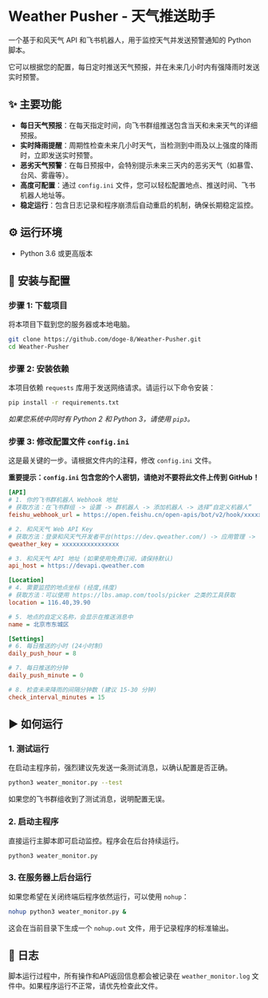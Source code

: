 # Weather Pusher - 天气推送助手

一个基于和风天气 API 和飞书机器人，用于监控天气并发送预警通知的 Python 脚本。

它可以根据您的配置，每日定时推送天气预报，并在未来几小时内有强降雨时发送实时预警。

## ✨ 主要功能

- **每日天气预报**：在每天指定时间，向飞书群组推送包含当天和未来天气的详细预报。
- **实时降雨提醒**：周期性检查未来几小时天气，当检测到中雨及以上强度的降雨时，立即发送实时预警。
- **恶劣天气预警**：在每日预报中，会特别提示未来三天内的恶劣天气（如暴雪、台风、雾霾等）。
- **高度可配置**：通过 `config.ini` 文件，您可以轻松配置地点、推送时间、飞书机器人地址等。
- **稳定运行**：包含日志记录和程序崩溃后自动重启的机制，确保长期稳定监控。

## ⚙️ 运行环境

- Python 3.6 或更高版本

## 🚀 安装与配置

### 步骤 1: 下载项目

将本项目下载到您的服务器或本地电脑。

```bash
git clone https://github.com/doge-8/Weather-Pusher.git
cd Weather-Pusher
```

### 步骤 2: 安装依赖

本项目依赖 `requests` 库用于发送网络请求。请运行以下命令安装：

```bash
pip install -r requirements.txt
```
*如果您系统中同时有 Python 2 和 Python 3，请使用 `pip3`。*

### 步骤 3: 修改配置文件 `config.ini`

这是最关键的一步。请根据文件内的注释，修改 `config.ini` 文件。

**重要提示：`config.ini` 包含您的个人密钥，请绝对不要将此文件上传到 GitHub！**

```ini
[API]
# 1. 你的飞书群机器人 Webhook 地址
# 获取方法：在飞书群组 -> 设置 -> 群机器人 -> 添加机器人 -> 选择“自定义机器人”
feishu_webhook_url = https://open.feishu.cn/open-apis/bot/v2/hook/xxxxxxxx

# 2. 和风天气 Web API Key
# 获取方法：登录和风天气开发者平台(https://dev.qweather.com/) -> 应用管理 -> 创建应用 -> 获取 Key
qweather_key = xxxxxxxxxxxxxxxx

# 3. 和风天气 API 地址 (如果使用免费订阅，请保持默认)
api_host = https://devapi.qweather.com

[Location]
# 4. 需要监控的地点坐标 (经度,纬度)
# 获取方法：可以使用 https://lbs.amap.com/tools/picker 之类的工具获取
location = 116.40,39.90

# 5. 地点的自定义名称，会显示在推送消息中
name = 北京市东城区

[Settings]
# 6. 每日推送的小时 (24小时制)
daily_push_hour = 8

# 7. 每日推送的分钟
daily_push_minute = 0

# 8. 检查未来降雨的间隔分钟数 (建议 15-30 分钟)
check_interval_minutes = 15
```

## ▶️ 如何运行

### 1. 测试运行

在启动主程序前，强烈建议先发送一条测试消息，以确认配置是否正确。

```bash
python3 weater_monitor.py --test
```
如果您的飞书群组收到了测试消息，说明配置无误。

### 2. 启动主程序

直接运行主脚本即可启动监控。程序会在后台持续运行。

```bash
python3 weater_monitor.py
```

### 3. 在服务器上后台运行

如果您希望在关闭终端后程序依然运行，可以使用 `nohup`：

```bash
nohup python3 weater_monitor.py &
```
这会在当前目录下生成一个 `nohup.out` 文件，用于记录程序的标准输出。

## 📄 日志

脚本运行过程中，所有操作和API返回信息都会被记录在 `weather_monitor.log` 文件中。如果程序运行不正常，请优先检查此文件。
